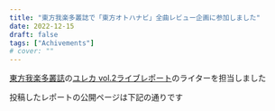 ```yaml
---
title: "東方我楽多叢誌で「東方オトハナビ」全曲レビュー企画に参加しました"
date: 2022-12-15
draft: false
tags: ["Achivements"]
# cover: ""
---
```


[東方我楽多叢誌](https://touhougarakuta.com/)の[ユレカ vol.2ライブレポート](https://touhougarakuta.com/article/eureka-vol2)のライターを担当しました

投稿したレポートの公開ページは下記の通りです

<div class="iframely-embed"><div class="iframely-responsive" style="height: 140px; padding-bottom: 0;"><a href="https://touhougarakuta.com/eureka-vol2" data-iframely-url="//iframely.net/pot6xt5?card=small"></a></div></div>
